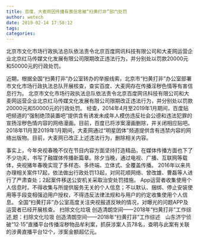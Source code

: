 ```yaml
---
title: 百度、大麦网因传播有害信息被“扫黄打非”部门处罚
author: wetech
date: 2019-02-14 17:58:12
tags: 
categories: 
---
```

北京市文化市场行政执法总队依法责令北京百度网讯科技有限公司和大麦网运营企业北京红马传媒文化发展有限公司限期改正违法行为，并分别处以罚款20000元和50000元的行政处罚。
<!-- more -->
近期，根据全国“扫黄打非”办公室转办的举报线索，北京市“扫黄打非”办公室部署市文化市场行政执法总队开展核查，查实百度、大麦网存在传播淫秽色情等有害信息行为。
北京市文化市场行政执法总队依法责令北京百度网讯科技有限公司和大麦网运营企业北京红马传媒文化发展有限公司限期改正违法行为，并分别处以罚款20000元和50000元的行政处罚。
经查，2014年4月至2019年1月期间，百度贴吧频道的“强制绝顶装置吧”提供含有诱发未成年人模仿违反社会公德和违法犯罪的宣扬淫秽色情内容的网络漫画。目前，百度已将涉案漫画删除，并关闭相应贴吧。
2018年11月至2019年1月期间，大麦网通过“明星团体”频道提供含有违禁内容的网络出版物。目前，大麦网已改正上述违法行为，删除相关内容。
 
 
事实上，今年央视春晚不仅在节目内容方面坚持打造精品，在媒体传播方面也下了不少功夫，书写了融媒体传播新篇章。除夕当晚，通过电视、广播、互联网等载体，央视猪年春晚实现了多样态、多终端、立体式、全覆盖传播。
2016年以来共办理相关案件17起，依法做出行政处罚13起，对同花顺网络、曾改雄、曹磊等人进行了严肃查处；2起案件移送公安机关采取治安处罚措施。
App运营者收集使用个人信息时，不得收集与所提供服务无关的个人信息；不以默认、捆绑、停止安装使用等手段变相强迫用户授权，不得违反法律法规和与用户的约定收集使用个人信息。
全国“扫黄打非”办公室高度关注央视报道反映的情况，对曝光的问题APP及运营者已经开展核查。
扫除文化垃圾 创造清朗空间——2018年“扫黄打非”工作综述,题：扫除文化垃圾 创造清朗空间——2018年“扫黄打非”工作综述　山东济宁侦破“12·15”直播平台传播淫秽物品牟利案，抓获涉案人员78名，查明与此案有关联的涉黄直播平台12个，涉案金额超亿元。
